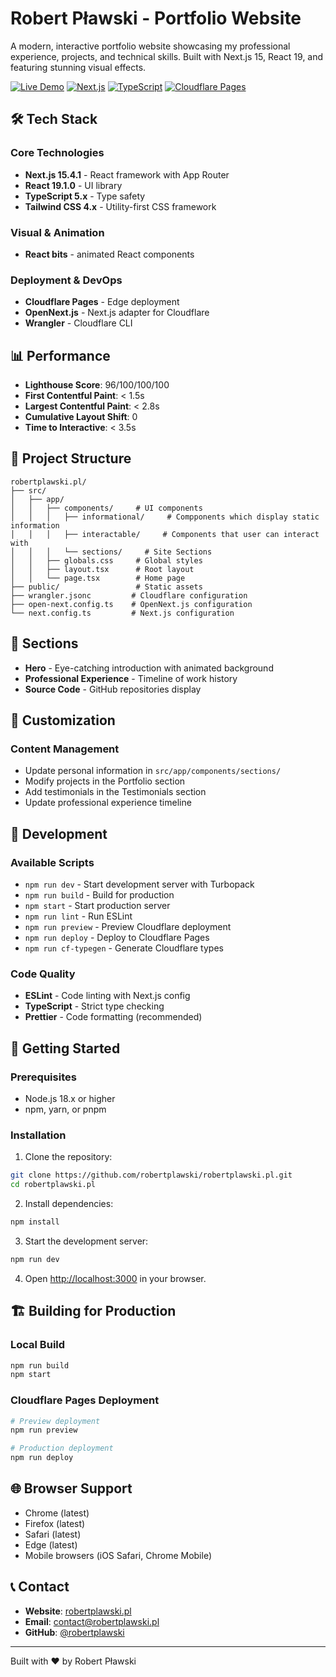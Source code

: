 # Robert Pławski - Portfolio Website

A modern, interactive portfolio website showcasing my professional experience, projects, and technical skills. Built with Next.js 15, React 19, and featuring stunning visual effects.

[![Live Demo](https://img.shields.io/badge/Live-Demo-green.svg)](https://robertplawski.pl) [![Next.js](https://img.shields.io/badge/Next.js-15.4.1-black.svg)](https://nextjs.org/) [![TypeScript](https://img.shields.io/badge/TypeScript-5.x-blue.svg)](https://www.typescriptlang.org/) [![Cloudflare Pages](https://img.shields.io/badge/Deployed-Cloudflare%20Pages-orange.svg)](https://pages.cloudflare.com/)

## 🛠️ Tech Stack

### Core Technologies

- **Next.js 15.4.1** - React framework with App Router
- **React 19.1.0** - UI library
- **TypeScript 5.x** - Type safety
- **Tailwind CSS 4.x** - Utility-first CSS framework

### Visual & Animation

- **React bits** - animated React components

### Deployment & DevOps

- **Cloudflare Pages** - Edge deployment
- **OpenNext.js** - Next.js adapter for Cloudflare
- **Wrangler** - Cloudflare CLI

## 📊 Performance

- **Lighthouse Score**: 96/100/100/100
- **First Contentful Paint**: < 1.5s
- **Largest Contentful Paint**: < 2.8s
- **Cumulative Layout Shift**: 0
- **Time to Interactive**: < 3.5s

## 📁 Project Structure

```
robertplawski.pl/
├── src/
│   ├── app/
│   │   ├── components/     # UI components
│   │   │   ├── informational/     # Compponents which display static information
│   │   │   ├── interactable/     # Components that user can interact with
│   │   │   └── sections/     # Site Sections
│   │   ├── globals.css     # Global styles
│   │   ├── layout.tsx      # Root layout
│   │   └── page.tsx        # Home page
├── public/                 # Static assets
├── wrangler.jsonc         # Cloudflare configuration
├── open-next.config.ts    # OpenNext.js configuration
└── next.config.ts         # Next.js configuration
```

## 🎯 Sections

- **Hero** - Eye-catching introduction with animated background
- **Professional Experience** - Timeline of work history
- **Source Code** - GitHub repositories display

## 🎨 Customization

### Content Management

- Update personal information in `src/app/components/sections/`
- Modify projects in the Portfolio section
- Add testimonials in the Testimonials section
- Update professional experience timeline

## 🔧 Development

### Available Scripts

- `npm run dev` - Start development server with Turbopack
- `npm run build` - Build for production
- `npm start` - Start production server
- `npm run lint` - Run ESLint
- `npm run preview` - Preview Cloudflare deployment
- `npm run deploy` - Deploy to Cloudflare Pages
- `npm run cf-typegen` - Generate Cloudflare types

### Code Quality

- **ESLint** - Code linting with Next.js config
- **TypeScript** - Strict type checking
- **Prettier** - Code formatting (recommended)

## 🚀 Getting Started

### Prerequisites

- Node.js 18.x or higher
- npm, yarn, or pnpm

### Installation

1. Clone the repository:

```bash
git clone https://github.com/robertplawski/robertplawski.pl.git
cd robertplawski.pl
```

2. Install dependencies:

```bash
npm install
```

3. Start the development server:

```bash
npm run dev
```

4. Open [http://localhost:3000](http://localhost:3000) in your browser.

## 🏗️ Building for Production

### Local Build

```bash
npm run build
npm start
```

### Cloudflare Pages Deployment

```bash
# Preview deployment
npm run preview

# Production deployment
npm run deploy
```

## 🌐 Browser Support

- Chrome (latest)
- Firefox (latest)
- Safari (latest)
- Edge (latest)
- Mobile browsers (iOS Safari, Chrome Mobile)

## 📞 Contact

- **Website**: [robertplawski.pl](https://robertplawski.pl)
- **Email**: [contact@robertplawski.pl](mailto:contact@robertplawski.pl)
- **GitHub**: [@robertplawski](https://github.com/robertplawski)

---

Built with ❤️ by Robert Pławski
